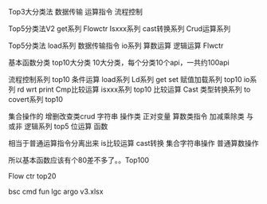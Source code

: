 Top3大分类法 数据传输 运算指令 流程控制

Top5分类法V2
get系列 
Flowctr
Isxxx系列    cast转换系列   Crud运算系列

Top5分类法
load系列  数据传输指令  io系列
算数运算  逻辑运算
Flwctr

基本函数分类 top10大分类
10大分类，每个分类10个api，一共约100api


流程控制系列  top10  条件运算
load系列   Ld系列 get set 赋值加载系列   top10
io系列   rd wrt print 
Cmp比较运算 isxxx系列  top10  比较运算
Cast 类型转换系列  to covert系列  top10

集合操作的  增删改查类crud 
字符串 操作类
 正对变量 算数类指令  加减乘除类
与或非 逻辑系列  top5
位运算  函数


相当于普通运算指令分离出来  is比较运算 cast转换 集合字符串操作 普通算数操作

所以基本函数应该有个80差不多了。。Top100


Flow ctr top20




bsc cmd fun lgc argo v3.xlsx

